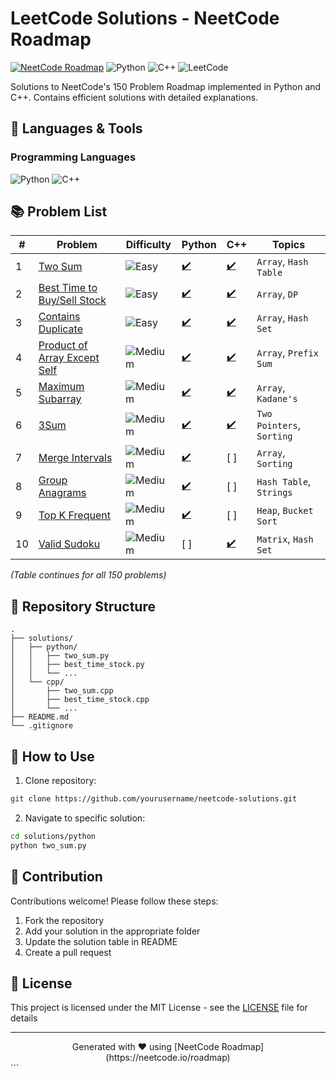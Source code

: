 # LeetCode Solutions - NeetCode Roadmap

[![NeetCode Roadmap](https://img.shields.io/badge/NeetCode_Roadmap-100%25-blue?logo=neetcode)](https://neetcode.io/roadmap)
![Python](https://img.shields.io/badge/Python-3776AB?logo=python&logoColor=white)
![C++](https://img.shields.io/badge/C++-00599C?logo=c%2B%2B&logoColor=white)
![LeetCode](https://img.shields.io/badge/LeetCode-FFA116?logo=leetcode&logoColor=black)


Solutions to NeetCode's 150 Problem Roadmap implemented in Python and C++. Contains efficient solutions with detailed explanations.

## 🔧 Languages & Tools

### Programming Languages
![Python](https://skillicons.dev/icons?i=py)
![C++](https://skillicons.dev/icons?i=cpp)


## 📚 Problem List

| #    | Problem | Difficulty | Python | C++ | Topics |
|------|---------|------------|--------|-----|--------|
| 1    | [Two Sum](https://leetcode.com/problems/two-sum/) | ![Easy](https://img.shields.io/badge/-Easy-brightgreen) | [✔️](./solutions/python/two_sum.py) | [✔️](./solutions/cpp/two_sum.cpp) | `Array`, `Hash Table` |
| 2    | [Best Time to Buy/Sell Stock](https://leetcode.com/problems/best-time-to-buy-and-sell-stock/) | ![Easy](https://img.shields.io/badge/-Easy-brightgreen) | [✔️](./solutions/python/best_time_stock.py) | [✔️](./solutions/cpp/best_time_stock.cpp) | `Array`, `DP` |
| 3    | [Contains Duplicate](https://leetcode.com/problems/contains-duplicate/) | ![Easy](https://img.shields.io/badge/-Easy-brightgreen) | [✔️](./solutions/python/contains_duplicate.py) | [✔️](./solutions/cpp/contains_duplicate.cpp) | `Array`, `Hash Set` |
| 4    | [Product of Array Except Self](https://leetcode.com/problems/product-of-array-except-self/) | ![Medium](https://img.shields.io/badge/-Medium-orange) | [✔️](./solutions/python/product_except_self.py) | [✔️](./solutions/cpp/product_except_self.cpp) | `Array`, `Prefix Sum` |
| 5    | [Maximum Subarray](https://leetcode.com/problems/maximum-subarray/) | ![Medium](https://img.shields.io/badge/-Medium-orange) | [✔️](./solutions/python/max_subarray.py) | [✔️](./solutions/cpp/max_subarray.cpp) | `Array`, `Kadane's` |
| 6    | [3Sum](https://leetcode.com/problems/3sum/) | ![Medium](https://img.shields.io/badge/-Medium-orange) | [✔️](./solutions/python/3sum.py) | [✔️](./solutions/cpp/3sum.cpp) | `Two Pointers`, `Sorting` |
| 7    | [Merge Intervals](https://leetcode.com/problems/merge-intervals/) | ![Medium](https://img.shields.io/badge/-Medium-orange) | [✔️](./solutions/python/merge_intervals.py) | [ ] | `Array`, `Sorting` |
| 8    | [Group Anagrams](https://leetcode.com/problems/group-anagrams/) | ![Medium](https://img.shields.io/badge/-Medium-orange) | [✔️](./solutions/python/group_anagrams.py) | [ ] | `Hash Table`, `Strings` |
| 9    | [Top K Frequent](https://leetcode.com/problems/top-k-frequent-elements/) | ![Medium](https://img.shields.io/badge/-Medium-orange) | [✔️](./solutions/python/top_k.py) | [ ] | `Heap`, `Bucket Sort` |
| 10   | [Valid Sudoku](https://leetcode.com/problems/valid-sudoku/) | ![Medium](https://img.shields.io/badge/-Medium-orange) | [ ] | [✔️](./solutions/cpp/valid_sudoku.cpp) | `Matrix`, `Hash Set` |

*(Table continues for all 150 problems)*

## 📂 Repository Structure
```
.
├── solutions/
│   ├── python/
│   │   ├── two_sum.py
│   │   ├── best_time_stock.py
│   │   └── ...
│   └── cpp/
│       ├── two_sum.cpp
│       ├── best_time_stock.cpp
│       └── ...
├── README.md
└── .gitignore
```

## 🚀 How to Use
1. Clone repository:
```bash
git clone https://github.com/yourusername/neetcode-solutions.git
```
2. Navigate to specific solution:
```bash
cd solutions/python
python two_sum.py
```

## 🤝 Contribution
Contributions welcome! Please follow these steps:
1. Fork the repository
2. Add your solution in the appropriate folder
3. Update the solution table in README
4. Create a pull request

## 📜 License
This project is licensed under the MIT License - see the [LICENSE](LICENSE) file for details

---

<div align="center">
Generated with ❤️ using [NeetCode Roadmap](https://neetcode.io/roadmap)
</div>
```
